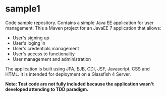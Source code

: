 # sample1
Code sample repository. Contains a simple Java EE application for user management.
This a Maven project for an JavaEE 7 application that allows:

<ul>
  <li> User's signing up  </li>
  <li> User's loging in  </li>
  <li> User's credentials management  </li>
  <li> User's access to functionality</li>
  <li> User management and administration </li>
</ul>

The application is built using JPA, EJB, CDI, JSF, Javascript, CSS and HTML.
It is intended for deployment on a Glassfish 4 Server.

<b>Note: Test code are not fully included because the application wasn't developed attending to TDD paradigm.</b>
